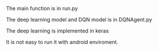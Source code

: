 The main function is in run.py

The deep learning model and DQN model is in DQNAgent.py

The deep learning is implemented in keras

It is not easy to run it with android enviroment.
